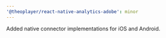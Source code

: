 ```yaml
---
'@theoplayer/react-native-analytics-adobe': minor
---
```


Added native connector implementations for iOS and Android.
